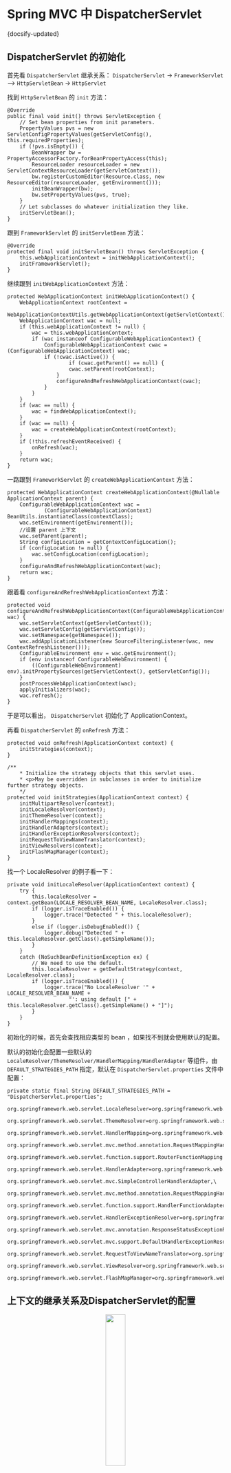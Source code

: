 # Spring MVC 中 DispatcherServlet 
{docsify-updated}

## DispatcherServlet 的初始化
首先看 `DispatcherServlet` 继承关系：
`DispatcherServlet` -> `FrameworkServlet` --> `HttpServletBean` -> `HttpServlet`

找到 `HttpServletBean` 的 `init` 方法：

    @Override
	public final void init() throws ServletException {
		// Set bean properties from init parameters.
		PropertyValues pvs = new ServletConfigPropertyValues(getServletConfig(), this.requiredProperties);
		if (!pvs.isEmpty()) {
            BeanWrapper bw = PropertyAccessorFactory.forBeanPropertyAccess(this);
            ResourceLoader resourceLoader = new ServletContextResourceLoader(getServletContext());
            bw.registerCustomEditor(Resource.class, new ResourceEditor(resourceLoader, getEnvironment()));
            initBeanWrapper(bw);
            bw.setPropertyValues(pvs, true);
		}
        // Let subclasses do whatever initialization they like.
		initServletBean();
	}

跟到 `FrameworkServlet` 的 `initServletBean` 方法：

    @Override
	protected final void initServletBean() throws ServletException {
        this.webApplicationContext = initWebApplicationContext();
        initFrameworkServlet();	
	}
继续跟到 `initWebApplicationContext` 方法：

    protected WebApplicationContext initWebApplicationContext() {
		WebApplicationContext rootContext =
				WebApplicationContextUtils.getWebApplicationContext(getServletContext());
		WebApplicationContext wac = null;
		if (this.webApplicationContext != null) {
			wac = this.webApplicationContext;
			if (wac instanceof ConfigurableWebApplicationContext) {
				ConfigurableWebApplicationContext cwac = (ConfigurableWebApplicationContext) wac;
				if (!cwac.isActive()) {
						if (cwac.getParent() == null) {
						cwac.setParent(rootContext);
					}
					configureAndRefreshWebApplicationContext(cwac);
				}
			}
		}
		if (wac == null) {
			wac = findWebApplicationContext();
		}
		if (wac == null) {
			wac = createWebApplicationContext(rootContext);
		}
		if (!this.refreshEventReceived) {
			onRefresh(wac);
		}
		return wac;
	}
一路跟到 `FrameworkServlet` 的 `createWebApplicationContext` 方法：

    protected WebApplicationContext createWebApplicationContext(@Nullable ApplicationContext parent) {
		ConfigurableWebApplicationContext wac =
				(ConfigurableWebApplicationContext) BeanUtils.instantiateClass(contextClass);
		wac.setEnvironment(getEnvironment());
		//设置 parent 上下文
		wac.setParent(parent);
		String configLocation = getContextConfigLocation();
		if (configLocation != null) {
			wac.setConfigLocation(configLocation);
		}
		configureAndRefreshWebApplicationContext(wac);
		return wac;
	}

跟着看 `configureAndRefreshWebApplicationContext` 方法：

    protected void configureAndRefreshWebApplicationContext(ConfigurableWebApplicationContext wac) {
		wac.setServletContext(getServletContext());
		wac.setServletConfig(getServletConfig());
		wac.setNamespace(getNamespace());
		wac.addApplicationListener(new SourceFilteringListener(wac, new ContextRefreshListener()));
		ConfigurableEnvironment env = wac.getEnvironment();
		if (env instanceof ConfigurableWebEnvironment) {
			((ConfigurableWebEnvironment) env).initPropertySources(getServletContext(), getServletConfig());
		}
		postProcessWebApplicationContext(wac);
		applyInitializers(wac);
		wac.refresh();
	}

于是可以看出， `DispatcherServlet` 初始化了 ApplicationContext。

再看 `DispatcherServlet` 的 `onRefresh` 方法：
```
protected void onRefresh(ApplicationContext context) {
	initStrategies(context);
}

/**
	* Initialize the strategy objects that this servlet uses.
	* <p>May be overridden in subclasses in order to initialize further strategy objects.
	*/
protected void initStrategies(ApplicationContext context) {
	initMultipartResolver(context);
	initLocaleResolver(context);
	initThemeResolver(context);
	initHandlerMappings(context);
	initHandlerAdapters(context);
	initHandlerExceptionResolvers(context);
	initRequestToViewNameTranslator(context);
	initViewResolvers(context);
	initFlashMapManager(context);
}
```

找一个 LocaleResolver 的例子看一下：
```
private void initLocaleResolver(ApplicationContext context) {
	try {
		this.localeResolver = context.getBean(LOCALE_RESOLVER_BEAN_NAME, LocaleResolver.class);
		if (logger.isTraceEnabled()) {
			logger.trace("Detected " + this.localeResolver);
		}
		else if (logger.isDebugEnabled()) {
			logger.debug("Detected " + this.localeResolver.getClass().getSimpleName());
		}
	}
	catch (NoSuchBeanDefinitionException ex) {
		// We need to use the default.
		this.localeResolver = getDefaultStrategy(context, LocaleResolver.class);
		if (logger.isTraceEnabled()) {
			logger.trace("No LocaleResolver '" + LOCALE_RESOLVER_BEAN_NAME +
					"': using default [" + this.localeResolver.getClass().getSimpleName() + "]");
		}
	}
}
```
初始化的时候，首先会查找相应类型的 bean ，如果找不到就会使用默认的配置。

默认的初始化会配置一些默认的 `LocaleResolver/ThemeResolver/HandlerMapping/HandlerAdapter` 等组件，由 `DEFAULT_STRATEGIES_PATH` 指定，默认在 `DispatcherServlet.properties` 文件中配置：
```
private static final String DEFAULT_STRATEGIES_PATH = "DispatcherServlet.properties";

org.springframework.web.servlet.LocaleResolver=org.springframework.web.servlet.i18n.AcceptHeaderLocaleResolver

org.springframework.web.servlet.ThemeResolver=org.springframework.web.servlet.theme.FixedThemeResolver

org.springframework.web.servlet.HandlerMapping=org.springframework.web.servlet.handler.BeanNameUrlHandlerMapping,\
	org.springframework.web.servlet.mvc.method.annotation.RequestMappingHandlerMapping,\
	org.springframework.web.servlet.function.support.RouterFunctionMapping

org.springframework.web.servlet.HandlerAdapter=org.springframework.web.servlet.mvc.HttpRequestHandlerAdapter,\
	org.springframework.web.servlet.mvc.SimpleControllerHandlerAdapter,\
	org.springframework.web.servlet.mvc.method.annotation.RequestMappingHandlerAdapter,\
	org.springframework.web.servlet.function.support.HandlerFunctionAdapter

org.springframework.web.servlet.HandlerExceptionResolver=org.springframework.web.servlet.mvc.method.annotation.ExceptionHandlerExceptionResolver,\
	org.springframework.web.servlet.mvc.annotation.ResponseStatusExceptionResolver,\
	org.springframework.web.servlet.mvc.support.DefaultHandlerExceptionResolver

org.springframework.web.servlet.RequestToViewNameTranslator=org.springframework.web.servlet.view.DefaultRequestToViewNameTranslator

org.springframework.web.servlet.ViewResolver=org.springframework.web.servlet.view.InternalResourceViewResolver

org.springframework.web.servlet.FlashMapManager=org.springframework.web.servlet.support.SessionFlashMapManager
```

## 上下文的继承关系及DispatcherServlet的配置
<center><img src="pics/context-hierarchy.png" width="30%"></center>

以下基于代码的配置和xml的配置是等价的：
```java
public class MyWebAppInitializer extends AbstractAnnotationConfigDispatcherServletInitializer {
	//根上下文
	@Override
	protected Class<?>[] getRootConfigClasses() {
		return new Class<?>[] { RootConfig.class };
	}

	// Web 配置上下文
	@Override
	protected Class<?>[] getServletConfigClasses() {
		return new Class<?>[] { App1Config.class };
	}

	// url-mapping
	@Override
	protected String[] getServletMappings() {
		return new String[] { "/app1/*" };
	}

	//注册自定义的 Filter
	@Override
	protected Filter[] getServletFilters() {
		return new Filter[] {
			new HiddenHttpMethodFilter(), new CharacterEncodingFilter() };
	}
}
```

```xml
<web-app>

	<listener>
		<listener-class>org.springframework.web.context.ContextLoaderListener</listener-class>
	</listener>

	<context-param>
		<param-name>contextConfigLocation</param-name>
		<param-value>/WEB-INF/root-context.xml</param-value>
	</context-param>

	<servlet>
		<servlet-name>app1</servlet-name>
		<servlet-class>org.springframework.web.servlet.DispatcherServlet</servlet-class>
		<init-param>
			<param-name>contextConfigLocation</param-name>
			<param-value>/WEB-INF/app1-context.xml</param-value>
		</init-param>
		<load-on-startup>1</load-on-startup>
	</servlet>

	<servlet-mapping>
		<servlet-name>app1</servlet-name>
		<url-pattern>/app1/*</url-pattern>
	</servlet-mapping>

</web-app>
```

## DispatcherServlet 的工作流程
`DispatcherServlet` 处理请求的过程如下：
+ `WebApplicationContext` 会被搜索并绑定到 `HttpSerletRequest` 请求对象中的 `attributes`（`ConcurrentHashMap`类型） 属性中，作为流程中 controller 和其组件可以使用的属性。它默认绑定到 `DispatcherServlet.WEB_APPLICATION_CONTEXT_ATTRIBUTE` key 上。
+ locale resolver 绑定到请求中，以便在处理请求（渲染视图、准备数据等）时解析要使用的本地 locale 。如果不需要 locale 解析，就不需要 locale resolver。
+ theme resolver 绑定到请求中，以便让视图等组件决定使用。如果不使用 themes ，可以忽略它。
+ 如果指定了 multipart file resolver ，则会检查请求中是否有多部分文件。如果发现多部分文件，则会将请求封装为 `MultipartHttpServletRequest` ，以便后续处理。
+ 搜索匹配的 handler 。如果找到了 handler ，就会运行与 handler 相关的执行链（前置处理程序、后置处理程序和 handler ），为渲染准备模型。另外，对于注解 controller ，可以直接渲染响应，而不是返回视图。
+ 如果返回了模型，就会渲染视图。如果没有返回模型（可能是由于预处理器或后处理器拦截了请求，也可能是出于安全原因），则不会渲染视图。

下图展示了 `DispatcherServlet` 绑定一些组件到 `HttpSerletRequest` 上：
<center><img src="pics/request-attribute.png" width="50%"></center>